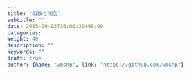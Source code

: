 ```yaml
---
title: "函数与闭包"
subtitle: ""
date: 2025-09-03T16:00:30+08:00
categories:
weight: 40
description: ""
keywords: ""
draft: true
author: {name: "wmsnp", link: "https://github.com/wmsnp"}
---
```


